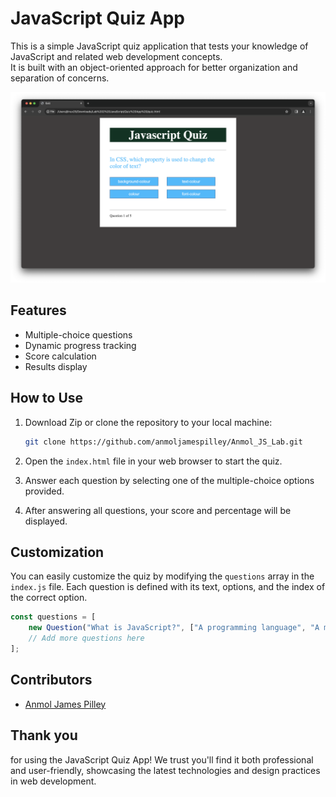 # JavaScript Quiz App

This is a simple JavaScript quiz application that tests your knowledge of JavaScript and related web development concepts.<br>
It is built with an object-oriented approach for better organization and separation of concerns.

![Quiz App Screenshot](quiz-app-screenshot.png)

## Features

- Multiple-choice questions
- Dynamic progress tracking
- Score calculation
- Results display

## How to Use

1. Download Zip or clone the repository to your local machine:

   ```bash
   git clone https://github.com/anmoljamespilley/Anmol_JS_Lab.git
   ```

2. Open the `index.html` file in your web browser to start the quiz.

3. Answer each question by selecting one of the multiple-choice options provided.

4. After answering all questions, your score and percentage will be displayed.

## Customization

You can easily customize the quiz by modifying the `questions` array in the `index.js` file. Each question is defined with its text, options, and the index of the correct option.

```javascript
const questions = [
    new Question("What is JavaScript?", ["A programming language", "A markup language", "A styling language"], 0),
    // Add more questions here
];
```

## Contributors
- [Anmol James Pilley](https://github.com/anmoljamespilley)

## Thank you
for using the JavaScript Quiz App! We trust you'll find it both professional and user-friendly, showcasing the latest technologies and design practices in web development.

